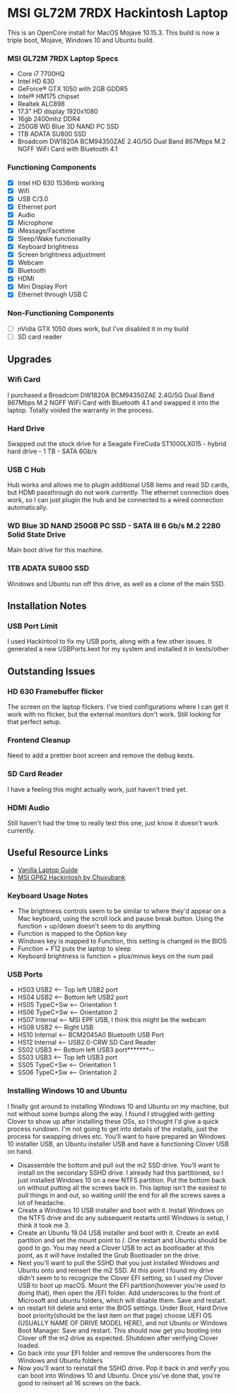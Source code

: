 #  MSI GL72M 7RDX Hackintosh Laptop

This is an OpenCore install for MacOS Mojave 10.15.3. This build is now a triple boot, Mojave, Windows 10 and Ubuntu build.

### MSI GL72M 7RDX Laptop Specs
- Core i7 7700HQ
- Intel HD 630
- GeForce® GTX 1050 with 2GB GDDR5
- Intel® HM175 chipset
- Realtek ALC898
- 17.3" HD display 1920x1080
- 16gb 2400mhz DDR4
- 250GB WD Blue 3D NAND PC SSD
- 1TB ADATA SU800 SSD
- Broadcom DW1820A BCM94350ZAE 2.4G/5G Dual Band 867Mbps M.2 NGFF WiFi Card with Bluetooth 4.1

### Functioning Components 

- [x] Intel HD 630 1536mb working
- [x] Wifi  
- [x] USB C/3.0 
- [x] Ethernet port
- [x] Audio 
- [x] Microphone
- [x] iMessage/Facetime
- [x] Sleep/Wake functionality
- [x] Keyboard brightness 
- [x] Screen brightness adjustment
- [x] Webcam
- [x] Bluetooth 
- [x] HDMI
- [x] Mini Display Port
- [x] Ethernet through USB C

### Non-Functioning Components

- [ ] nVidia GTX 1050 does work, but I've disabled it in my build
- [ ] SD card reader

## Upgrades

### Wifi Card
I purchased a Broadcom DW1820A BCM94350ZAE 2.4G/5G Dual Band 867Mbps M.2 NGFF WiFi Card with Bluetooth 4.1 and swapped it into the laptop. Totally voided the warranty in the process.

### Hard Drive
Swapped out the stock drive for a Seagate FireCuda ST1000LX015 - hybrid hard drive - 1 TB - SATA 6Gb/s

### USB C Hub
Hub works and allows me to plugin additional USB items and read SD cards, but HDMI passthrough do not work currently. The ethernet connection does work, so I can just plugin the hub and be connected to a wired connection automatically.

### WD Blue 3D NAND 250GB PC SSD - SATA III 6 Gb/s M.2 2280 Solid State Drive
Main boot drive for this machine.

### 1TB ADATA SU800 SSD
Windows and Ubuntu run off this drive, as well as a clone of the main SSD.

## Installation Notes

### USB Port Limit 
I used Hackintool to fix my USB ports, along with a few other issues. It generated a new USBPorts.kext for my system and installed it in kexts/other

## Outstanding Issues

### HD 630 Framebuffer flicker
The screen on the laptop flickers. I've tried configurations where I can get it work with no flicker, but the external monitors don't work. Still looking for that perfect setup.

### Frontend Cleanup
Need to add a prettier boot screen and remove the debug kexts. 

### SD Card Reader
I have a feeling this might actually work, just haven't tried yet.

### HDMI Audio 
Still haven't had the time to really test this one, just know it doesn't work currently.

## Useful Resource Links
- [Vanilla Laptop Guide](https://laptop.dortania.ml/)
- [MSI GP62 Hackintosh by Chuxubank](https://github.com/chuxubank/MSI-GP62-Hackintosh)

### Keyboard Usage Notes
- The brightness controls seem to be similar to where they'd appear on a Mac keyboard, using the scroll lock and pause break button. Using the function + up/down doesn't seem to do anything
- Function is mapped to the Option key
- Windows key is mapped to Function, this setting is changed in the BIOS
- Function + F12 puts the laptop to sleep
- Keyboard brightness is function + plus/minus keys on the num pad

### USB Ports 
- HS03 USB2 <-- Top left USB2 port
- HS04 USB2 <-- Bottom left USB2 port
- HS05 TypeC+Sw <-- Orientation 1
- HS06 TypeC+Sw <-- Orientation 2
- HS07 Internal <-- MSI EPF USB, I think this might be the webcam
- HS08 USB2 <-- Right USB
- HS10 Internal <-- BCM2045A0 Bluetooth USB Port
- HS12 Internal <-- USB2.0-CRW SD Card Reader
- SS02 USB3 <-- Bottom left USB3 port*******--
- SS03 USB3 <-- Top left USB3 port
- SS05 TypeC+Sw <-- Orientation 1
- SS06 TypeC+Sw <-- Orientation 2

### Installing Windows 10 and Ubuntu
I finally got around to installing Windows 10 and Ubuntu on my machine, but not without some bumps along the way. I found I struggled with getting Clover to show up after installing these OSs, so I thought I'd give a quick process rundown. I'm not going to get into details of the installs, just the process for swapping drives etc. You'll want to have prepared an Windows 10 installer USB, an Ubuntu installer USB and have a functioning Clover USB on hand.
- Disassemble the bottom and pull out the m2 SSD drive. You'll want to install on the secondary SSHD drive. I already had this partitioned, so I just installed Windows 10 on a new NTFS partition. Put the bottom back on without putting all the screws back in. This laptop isn't the easiest to pull things in and out, so waiting until the end for all the screws saves a lot of headache.
- Create a Windows 10 USB installer and boot with it. Install Windows on the NTFS drive and do any subsequent restarts until Windows is setup, I think it took me 3.
- Create an Ubuntu 19.04 USB installer and boot with it. Create an ext4 partition and set the mount point to /. One restart and Ubuntu should be good to go. You may need a Clover USB to act as bootloader at this point, as it will have installed the Grub Bootloader on the drive.
- Next you'll want to pull the SSHD that you just installed Windows and Ubuntu onto and reinsert the m2 SSD. At this point I found my drive didn't seem to to recognize the Clover EFI setting, so I used my Clover USB to boot up macOS. Mount the EFI partition(however you're used to doing that), then open the /EFI folder. Add underscores to the front of Microsoft and ubuntu folders, which will disable them. Save and restart.
- on restart hit delete and enter the BIOS settings. Under Boot, Hard Drive boot priority(should be the last item on that page) choose UEFI OS (USUALLY NAME OF DRIVE MODEL HERE), and not Ubuntu or Windows Boot Manager. Save and restart. This should now get you booting into Clover off the m2 drive as expected. Shutdown after verifying Clover loaded.
- Go back into your EFI folder and remove the underscores from the Windows and Ubuntu folders
- Now you'll want to reinstall the SSHD drive. Pop it back in and verify you can boot into Windows 10 and Ubuntu. Once you've done that, you're good to reinsert all 16 screws on the back.
